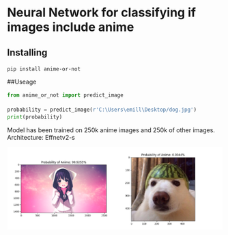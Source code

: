 # Neural Network for classifying if images include anime
## Installing
```
pip install anime-or-not
```
##Useage
```python
from anime_or_not import predict_image

probability = predict_image(r'C:\Users\emill\Desktop/dog.jpg')
print(probability)
```


Model has been trained on 250k anime images and 250k of other images.  
Architecture: Effnetv2-s

![alt text](https://github.com/LaihoE/Anime-or-not/blob/main/images/exampleanime.png?raw=true)